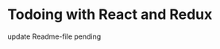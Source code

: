 # Todoing with React and Redux

update Readme-file pending

<!-- - Install react and react-redux
- Create store and the TODO reducer
  - store folder
    - reducers.js to create the reducer. Only to store the array of todos.
    - index.js to create the store
  - import store in `index.js`. Add some todos in the initial state. Log the `getState()`.
- Connect the App to the store

  - Provider
  - connect the TodoList. Log `this.props.dispatch`
  - Remove todos from state in App and don't pass them. `Cannot read property 'map' of undefined`.
  - Add defaultProps.
  - Get the todos from the store.

  ```
  const todos = useSelector((state) => state.todoReducer);

  ```

  - Everything is broken.

- Action + reducer to toggle completed.
  - `store/actions.js` action + constant
  - `store/reducers.js` switch case + import constant
  - App component, remove method that toggles completed
  - create a method on TodoList that toggles completed dispatching the action. Import action, dispatch it using `this.props.dispatch`
  ```
  handleToggleCompleted = (todoId) => {
    const action = toggleCompleted(todoId);
    this.props.dispatch(action);
  }
  ```

```
  - It should re-render
- Action + reducer to add a todo.
  - connect NewTodo component
  - import addTodo action and dispatch it
- Action + reducer to remove todo.
  - use TodoList connected component
- How to filter? Move filter to redux store. First Todos namespace in state.
  - 2 reducers. Todos + Filter. `combineReducers`
  - `store/reducers/todos.js`, `store/reducers/filter.js`, `store/reducers/index.js`
  - for now just move Todos without filter.
```

import { combineReducers } from 'redux';

import todos from './todos';

export default combineReducers({
todos,
});

```

```

const mapStateToProps = (state) => ({
todos: state.todos
});

```

- Filter reducer and namespace.
  - Add filter reducer. Initial state `all`. Remove state from App. Remove passed props to Filter
  - Create `store/reducers/filter.js`
  - connect Filter component. Map state to props.
```

const mapStateToProps = (state) => ({
selectedFilter: state.filter,
});

```
- can't change filter without errors, nor filtering
- Change without errors.
- action + reducer to change selectedFilter
- dispatch action in Filter
- Use the filter in TodoList `mapStateToProps`

- return only filtered todos

```

  <div>
    <Quotes />
    <NewTodo />
    <Filter />
    <TodoList />
  </div>
  ```

- Add Ron Swanson Quote to Redux
- Add Category filtering to redux -->
